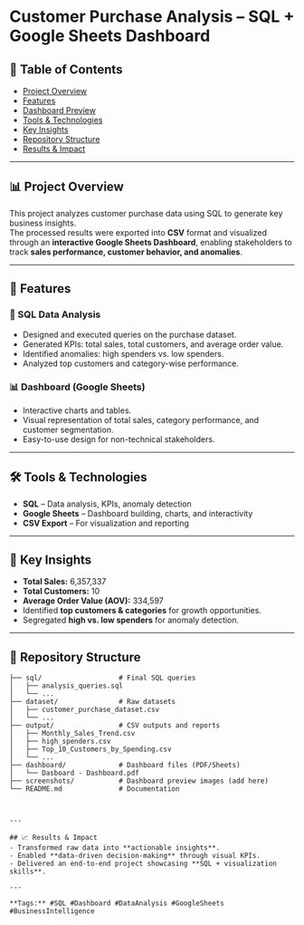 # Customer Purchase Analysis – SQL + Google Sheets Dashboard  

## 📑 Table of Contents  
- [Project Overview](#-project-overview)  
- [Features](#-features)  
- [Dashboard Preview](#-dashboard-preview)  
- [Tools & Technologies](#-tools--technologies)  
- [Key Insights](#-key-insights)  
- [Repository Structure](#-repository-structure)  
- [Results & Impact](#-results--impact)  

---

## 📊 Project Overview  
This project analyzes customer purchase data using SQL to generate key business insights.  
The processed results were exported into **CSV** format and visualized through an **interactive Google Sheets Dashboard**, enabling stakeholders to track **sales performance, customer behavior, and anomalies**.  

---

## 🚀 Features  

### 🔎 SQL Data Analysis  
- Designed and executed queries on the purchase dataset.  
- Generated KPIs: total sales, total customers, and average order value.  
- Identified anomalies: high spenders vs. low spenders.  
- Analyzed top customers and category-wise performance.  

### 📊 Dashboard (Google Sheets)  
- Interactive charts and tables.  
- Visual representation of total sales, category performance, and customer segmentation.  
- Easy-to-use design for non-technical stakeholders.  


---

## 🛠 Tools & Technologies  
- **SQL** – Data analysis, KPIs, anomaly detection  
- **Google Sheets** – Dashboard building, charts, and interactivity  
- **CSV Export** – For visualization and reporting  

---

## 📑 Key Insights  
- **Total Sales:** 6,357,337  
- **Total Customers:** 10  
- **Average Order Value (AOV):** 334,597  
- Identified **top customers & categories** for growth opportunities.  
- Segregated **high vs. low spenders** for anomaly detection.  

---
## 📂 Repository Structure  

```text
├── sql/                   # Final SQL queries  
│   ├── analysis_queries.sql  
│   └── ...  
├── dataset/               # Raw datasets  
│   ├── customer_purchase_dataset.csv  
│   └── ...  
├── output/                # CSV outputs and reports  
│   ├── Monthly_Sales_Trend.csv  
│   ├── high_spenders.csv  
│   ├── Top_10_Customers_by_Spending.csv  
│   └── ...  
├── dashboard/             # Dashboard files (PDF/Sheets)  
│   └── Dasboard - Dashboard.pdf  
├── screenshots/           # Dashboard preview images (add here)  
└── README.md              # Documentation  



---

## 📈 Results & Impact  
- Transformed raw data into **actionable insights**.  
- Enabled **data-driven decision-making** through visual KPIs.  
- Delivered an end-to-end project showcasing **SQL + visualization skills**.  

---

**Tags:** #SQL #Dashboard #DataAnalysis #GoogleSheets #BusinessIntelligence  

